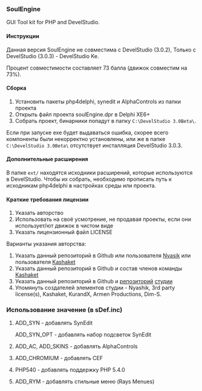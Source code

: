 ### SoulEngine

GUI Tool kit for PHP and DevelStudio.

#### Инструкции

Данная версия SoulEngine не совместима с DevelStudio (3.0.2),
Только с DevelStudio (3.0.3) - DevelStudio Ke.

Процент совместимости составляет 73 балла (движок совместим на 73%).

#### Сборка

1. Установить пакеты php4delphi, synedit и AlphaControls из папки проекта
2. Открыть файл проекта soulEngine.dpr в Delphi XE6+
3. Собрать проект, бинарники попадут в папку `C:\DevelStudio 3.0Beta\`.

Если при запуске exe будет выдаваться ошибка, скорее
всего компоненты были некорректно установлены, или же в папке `C:\DevelStudio 3.0Beta\`
отсутствует инсталляция DevelStudio 3.0.3.


#### Дополнительные расширения

В папке `ext/` находятся исходники расширений, которые
используются в DevelStudio. Чтобы их собрать, необходимо
прописать путь к исходникам php4delphi в настройках
среды или проекта.

#### Краткие требования лицензии
1. Указать авторство
2. Использовать на своё усмотрение, не продавая проекты, если они использует/ют движок в чистом виде
3. Указать лицензионный файл LICENSE

Варианты указания авторства:
1) Указать данный репозиторий в Github или пользователя <a href="https://github.com/NyaSik">Nyasik</a> или пользователя <a href="https://github.com/Kashaket">Kashaket</a>
2) Указать данный репозиторий в Github и состав членов команды <a href="https://github.com/KashaketCompany">Kashaket</a>
3) Указать данный репозиторий в Github и <a href="https://github.com/KashaketCompany/DevelStudio-3.0-beta">репозиторий</a> <a href="https://github.com/KashaketCompany/DevelStudio-3.0-beta">студии</a>
4) Упомянуть создателей элементов студии - Nyashik, 3rd party license(s), Kashaket, KurandX, Armen Productions, Dim-S.

### Использование значение (в sDef.inc)
1) ADD_SYN - добавлять SynEdit

   ADD_SYN_OPT - добавлять набор подсветок SynEdit
2) ADD_AC, ADD_SKINS - добавлять AlphaControls
3) ADD_CHROMIUM - добавлять CEF
4) PHP540 - добавлять поддержку PHP 5.4.0
5) ADD_RYM - добавлять стильные меню (Rays Menues)
